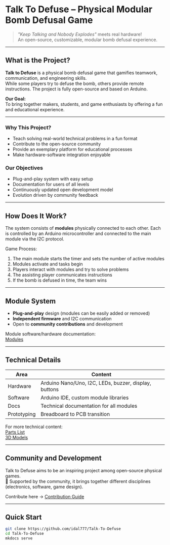 #  Talk To Defuse – Physical Modular Bomb Defusal Game

>  *"Keep Talking and Nobody Explodes"* meets real hardware!  
>  An open-source, customizable, modular bomb defusal experience.

---

##  What is the Project?

**Talk to Defuse** is a physical bomb defusal game that gamifies teamwork, communication, and engineering skills.  
While some players try to defuse the bomb, others provide remote instructions. The project is fully open-source and based on Arduino.

**Our Goal:**  
To bring together makers, students, and game enthusiasts by offering a fun and educational experience.

---

###  Why This Project?

- Teach solving real-world technical problems in a fun format  
- Contribute to the open-source community  
- Provide an exemplary platform for educational processes  
- Make hardware-software integration enjoyable

###  Our Objectives

- Plug-and-play system with easy setup  
- Documentation for users of all levels  
- Continuously updated open development model  
- Evolution driven by community feedback

---

##  How Does It Work?

 The system consists of **modules** physically connected to each other. Each is controlled by an Arduino microcontroller and connected to the main module via the I2C protocol.

 Game Process:  
1.  The main module starts the timer and sets the number of active modules  
2.  Modules activate and tasks begin  
3.  Players interact with modules and try to solve problems  
4.  The assisting player communicates instructions  
5.  If the bomb is defused in time, the team wins

---

##  Module System

-  **Plug-and-play** design (modules can be easily added or removed)  
-  **Independent firmware** and I2C communication  
-  Open to **community contributions** and development

 Module software/hardware documentation:  
 [Modules](modules/modules-list.md)

---

##  Technical Details

| Area         | Content                                           |
|--------------|--------------------------------------------------|
|  Hardware  | Arduino Nano/Uno, I2C, LEDs, buzzer, display, buttons  |
|  Software  | Arduino IDE, custom module libraries             |
|  Docs      | Technical documentation for all modules          |
|  Prototyping | Breadboard to PCB transition                     |

 For more technical content:  
 [Parts List](essentialcomponents.md)  
 [3D Models](3dmodels.md)

---

##  Community and Development

Talk to Defuse aims to be an inspiring project among open-source physical games.  
👥 Supported by the community, it brings together different disciplines (electronics, software, game design).

Contribute here → [Contribution Guide](contributing.md)

---

##  Quick Start

```bash
git clone https://github.com/idal777/Talk-To-Defuse
cd Talk-To-Defuse
mkdocs serve








